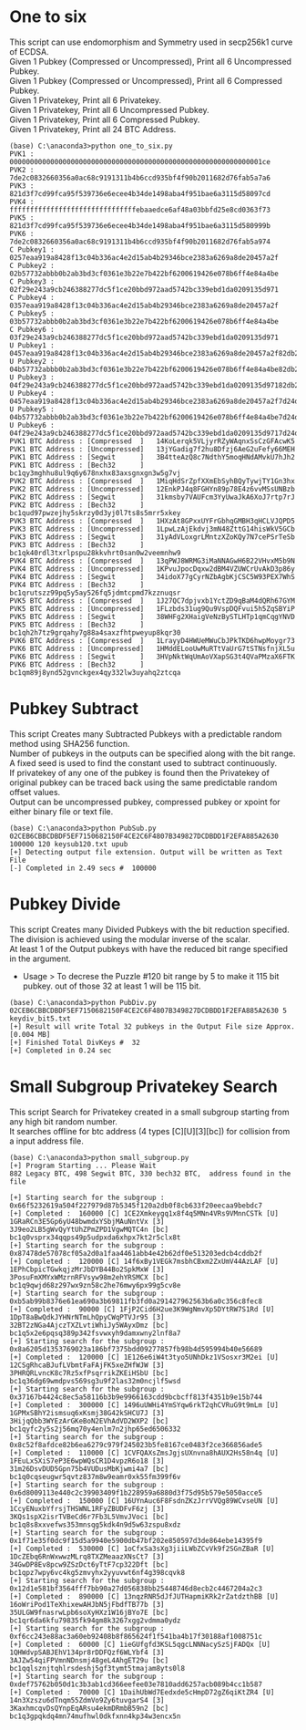# One to six
This script can use endomorphism and Symmetry used in secp256k1 curve of ECDSA.  
Given 1 Pubkey (Compressed or Uncompressed), Print all 6 Uncompressed Pubkey.   
Given 1 Pubkey (Compressed or Uncompressed), Print all 6 Compressed Pubkey.   
Given 1 Privatekey, Print all 6 Privatekey.  
Given 1 Privatekey, Print all 6 Uncompressed Pubkey.  
Given 1 Privatekey, Print all 6 Compressed Pubkey.  
Given 1 Privatekey, Print all 24 BTC Address.

```
(base) C:\anaconda3>python one_to_six.py
PVK1 :  00000000000000000000000000000000000000000000000000000000000001ce
PVK2 :  7de2c0832660356a0ac68c9191311b4b6ccd935bf4f90b2011682d76fab5a7a6
PVK3 :  821d3f7cd99fca95f539736e6ecee4b34de1498aba4f951bae6a3115d58097cd
PVK4 :  fffffffffffffffffffffffffffffffebaaedce6af48a03bbfd25e8cd0363f73
PVK5 :  821d3f7cd99fca95f539736e6ecee4b34de1498aba4f951bae6a3115d580999b
PVK6 :  7de2c0832660356a0ac68c9191311b4b6ccd935bf4f90b2011682d76fab5a974
C Pubkey1 :  0257eaa919a8428f13c04b336ac4e2d15ab4b29346bce2383a6269a8de20457a2f
C Pubkey2 :  02b57732abbb0b2ab3bd3cf0361e3b22e7b422bf6200619426e078b6ff4e84a4be
C Pubkey3 :  02f29e243a9cb246388277dc5f1ce20bbd972aad5742bc339ebd1da0209135d971
C Pubkey4 :  0357eaa919a8428f13c04b336ac4e2d15ab4b29346bce2383a6269a8de20457a2f
C Pubkey5 :  03b57732abbb0b2ab3bd3cf0361e3b22e7b422bf6200619426e078b6ff4e84a4be
C Pubkey6 :  03f29e243a9cb246388277dc5f1ce20bbd972aad5742bc339ebd1da0209135d971
U Pubkey1 :  0457eaa919a8428f13c04b336ac4e2d15ab4b29346bce2383a6269a8de20457a2f82db2be0286f2ba09aefdf2898b87830145c3c656ef5b9ce2321db14ea2a5bc6
U Pubkey2 :  04b57732abbb0b2ab3bd3cf0361e3b22e7b422bf6200619426e078b6ff4e84a4be82db2be0286f2ba09aefdf2898b87830145c3c656ef5b9ce2321db14ea2a5bc6
U Pubkey3 :  04f29e243a9cb246388277dc5f1ce20bbd972aad5742bc339ebd1da0209135d97182db2be0286f2ba09aefdf2898b87830145c3c656ef5b9ce2321db14ea2a5bc6
U Pubkey4 :  0457eaa919a8428f13c04b336ac4e2d15ab4b29346bce2383a6269a8de20457a2f7d24d41fd790d45f651020d7674787cfeba3c39a910a4631dcde24ea15d5a069
U Pubkey5 :  04b57732abbb0b2ab3bd3cf0361e3b22e7b422bf6200619426e078b6ff4e84a4be7d24d41fd790d45f651020d7674787cfeba3c39a910a4631dcde24ea15d5a069
U Pubkey6 :  04f29e243a9cb246388277dc5f1ce20bbd972aad5742bc339ebd1da0209135d9717d24d41fd790d45f651020d7674787cfeba3c39a910a4631dcde24ea15d5a069
PVK1 BTC Address : [Compressed  ]   14KoLerqk5VLjyrRZyWAqnxSsCzGFAcwK5
PVK1 BTC Address : [Uncompressed]   13jYGadig7f2hu8Dfzj6AeG2uFefy66MEH
PVK1 BTC Address : [Segwit      ]   3B4tteAzQ8c7NdthY5moqHNdAMvkU7hJh2
PVK1 BTC Address : [Bech32      ]   bc1qy3mghhu8ul9q6y678nxhx83axsgnxgn3w5g7vj
PVK2 BTC Address : [Compressed  ]   1MiqHdSrZpfXXmEbSyhBQyTywjTY1Gn3hx
PVK2 BTC Address : [Uncompressed]   12EnkPJ4q8FGHYn89p78E4z6vvMSsUNBzb
PVK2 BTC Address : [Segwit      ]   31kmsby7VAUFcm3YyUwaJkA6XoJ7rtp7rJ
PVK2 BTC Address : [Bech32      ]   bc1qud97pwzejhy5skrzy0d3yj0l7ts8s5mrr5xkey
PVK3 BTC Address : [Compressed  ]   1HXzAt8GPxxUYFrGbhqGMBH3qHCLVJQPD5
PVK3 BTC Address : [Uncompressed]   1LpwLzAjEkdvj3mN48ZttG14hisWkV5GCb
PVK3 BTC Address : [Segwit      ]   31yAdVLoxgrLMntzXZoKQy7N7cePSrTeSb
PVK3 BTC Address : [Bech32      ]   bc1qk40rdl3txrlpspu28kkvhrt0san0w2veemnhw9
PVK4 BTC Address : [Compressed  ]   13qPWJ8WRMG3iMaNNAGwH6B22VHvxM5b9N
PVK4 BTC Address : [Uncompressed]   1KPvuJpocDqxw2dBM4VZUWCrUvAkD3p86y
PVK4 BTC Address : [Segwit      ]   34idoX77gCyrNZbAgbKjCSC5W93PEX7WhS
PVK4 BTC Address : [Bech32      ]   bc1qrutszz99pq5y5ay526fq5jdmtcpmd7kzznuqsr
PVK5 BTC Address : [Compressed  ]   1J27QC7dpjvxb1YctZD9qBaM4dQRh67GYM
PVK5 BTC Address : [Uncompressed]   1FLzbds31ug9Qu9VspDQFvui5h5ZqSBYiP
PVK5 BTC Address : [Segwit      ]   38WHFg2XHaigVeNzBySTLHTp1qmCqgYNVD
PVK5 BTC Address : [Bech32      ]   bc1qh2h7tz9grqahy7g88a4saxzfhtpweyup8kqr30
PVK6 BTC Address : [Compressed  ]   1LrayyD4HWUeMWuCbJPkTKD6hwpMoygr73
PVK6 BTC Address : [Uncompressed]   1HMddELooUwMuRTtVaUrG7tSTNsfnjXL5u
PVK6 BTC Address : [Segwit      ]   3HVpNktWqUmAoVXapSG3t4QVaPMzaX6FTK
PVK6 BTC Address : [Bech32      ]   bc1qm89j8ynd52gvnckgex4qy332lw3uyahq2ztcqa
```

# Pubkey Subtract
This script Creates many Subtracted Pubkeys with a predictable random method using SHA256 function.  
Number of pubkeys in the outputs can be specified along with the bit range.  
A fixed seed is used to find the constant used to subtract continuously.  
If privatekey of any one of the pubkey is found then the Privatekey of original pubkey can be traced back using the same predictable random offset values.  
Output can be uncompressed pubkey, compressed pubkey or xpoint for either binary file or text file.  
```
(base) C:\anaconda3>python PubSub.py 02CEB6CBBCDBDF5EF7150682150F4CE2C6F4807B349827DCDBDD1F2EFA885A2630 100000 120 keysub120.txt upub
[+] Detecting output file extension. Output will be written as Text File
[-] Completed in 2.49 secs #  100000
```

# Pubkey Divide
This script Creates many Divided Pubkeys with the bit reduction specified.  
The division is achieved using the modular inverse of the scalar.  
At least 1 of the Output pubkeys with have the reduced bit range specified in the argument.  
- Usage > To decrese the Puzzle #120 bit range by 5 to make it 115 bit pubkey. out of those 32 at least 1 will be 115 bit.  
```
(base) C:\anaconda3>python PubDiv.py 02CEB6CBBCDBDF5EF7150682150F4CE2C6F4807B349827DCDBDD1F2EFA885A2630 5 keydiv_bit5.txt
[+] Result will write Total 32 pubkeys in the Output File size Approx. [0.004 MB]
[+] Finished Total DivKeys #  32
[+] Completed in 0.24 sec
```

# Small Subgroup Privatekey Search
This script Search for Privatekey created in a small subgroup starting from any high bit random number.  
It searches offline for btc address (4 types [C][U][3][bc]) for collision from a input address file.  
```
(base) C:\anaconda3>python small_subgroup.py
[+] Program Starting ... Please Wait
882 Legacy BTC, 498 Segwit BTC, 330 bech32 BTC,  address found in the file

[+] Starting search for the subgroup : 0x66f5232619a504f227979d87b5345f120a2db0f8cb633f20eecaa9bebdc7
[+] Completed :  160000 [C] 1CE2Xmkeygq1x8f4q5MNn4VRs9VMnnCSTk [U] 1GRaRCn3E5Gp6yU48bwmdxYSbjMAuNntVx [3] 3J9eo2LB5gWvQyYtUhZPmZPD1VgwMQTC4n [bc] bc1q0vsprx34qqps49p5udpxda6xhpx7kt2r5clx8t
[+] Starting search for the subgroup : 0x87478de57078cf05a2d0a1faa4461abb4e42b62df0e513203edcb4cddb2f
[+] Completed :  120000 [C] 14f6xBy1VEGk7msbhCBxm2ZxUmV44AzLAF [U] 1EPhCbpicTGwkqjzMrJbDYB44Bo2SpkMxW [3] 3PosuFmXMYxWMzrnRFVsyw98m2ehYRSMCX [bc] bc1q9qwjd68z297wx9zn58c2he76mwy6px99g5cv8e
[+] Starting search for the subgroup : 0xb5ab99b8376e61ea690a3b69811fb3fd0a291427962563b6a0c356c8fec8
[+] Completed :  90000 [C] 1FjP2Cid6H2ue3K9WgNmvXp5DYtRW7S1Rd [U] 1DpT8aBwQdkJYHNrNTmLhQpyCWqPTVJr95 [3] 32BT2zNGa4AjczTXZLvtiWhiJy5WAyxDmz [bc] bc1q5x2e6pqsq389p342fsvwxyh9damxwny2lnf8a7
[+] Starting search for the subgroup : 0x8a6205d1353769023a186bf7375bdd09277857fb98b4d595994b40e56689
[+] Completed :  120000 [C] 1E126e6iW4t3tyo5UNhDkz1VSosxr3M2ei [U] 12CSgRhcaBJufLVbmtFaFAjFK5xeZHfWJW [3] 3PHRQRLvncK8c7Rz5xfPsqrrikZKEiHSbU [bc] bc1q36dg69wmdpvs569sg3u9f2las32m0ncjlf5wsd
[+] Starting search for the subgroup : 0x37167b4424c8ec5a58116b3b9e9966163cdd9bcbcff813f4351b9e15b744
[+] Completed :  300000 [C] 1496uUWHi4YmSYqw6rkT2qhCVRuG9t9mLm [U] 1GPMxSBhY2ismsuq6xKsmj38G42kSHCU7J [3] 3HijqQbb3WYEzArGKeBoN2EVhAdVD2WXP2 [bc] bc1qyfc2y5s2j56mq70y4enlm7n2jhp65ed6506332
[+] Starting search for the subgroup : 0x8c52f8afdce82b6ea6279c979f245023b5fe8167ce0483f2ce366856ade5
[+] Completed :  110000 [C] 1CVFQAXsZmsJgjsUXnvna8hAUX2Hs58n4q [U] 1FEuLxSXiS7eP3E6wpWQsCR1D4vpzR6o18 [3] 31m26DsvDUD5Gpn75b4VUDusMbKjwmi4a7 [bc] bc1q0cqseugwr5qvtz837m8w9eamr0xk55fm399f6v
[+] Starting search for the subgroup : 0x6d8009113e440c2c39903409f1b228959a6880d3f75d95b579e5050acce5
[+] Completed :  150000 [C] 16UYnAuc6F8FsdnZKzJrrVVQg89WCvseUN [U] 1CcyENuxbYfrsjTHSWNL1RFyZBUDFvF6zj [3] 3KQs1spX2isrTVBeCd6r7Fb3L5VmvJVoci [bc] bc1q8s8xxvefws353mnsqg5kdk4n9d5w63zspu8xdz
[+] Starting search for the subgroup : 0x1f71e35f0dc9f15d5a9940e5900db47bf202e850597d3de864ebe14395f9
[+] Completed :  530000 [C] 1oCfxSa3sXg3jiiLWbZCvVk9f2SGnZBaR [U] 1DcZEbq6RnWxwwzMLrq8TXZMeaazXNsCt7 [3] 34GwDP8Ev8pcw9ZSzDct6yTtF7cp322Dft [bc] bc1qpz7wpy6vc4kg5zmvyhx2yyuvwt6nf4g398cqvk8
[+] Starting search for the subgroup : 0x12d1e581bf3564fff7bb90a27d056838bb25448746d8ecb2c4467204a2c3
[+] Completed :  890000 [C] 13nqzRNR5dJfJUTHapmiKRk2rZatdzthBB [U] 16oWriPod1TeXhixewAHJbN5jFbdfTB77b [3] 35ULGW9fnasrwLpb6soXyHXz1W16jBYo7E [bc] bc1qr6da6kfu79835fk94gm8k3267xgg2vdmma0ydz
[+] Starting search for the subgroup : 0xf6cc243e88ac3a60eb92408b8f865624f1f541ba4b17f30188af1008751c
[+] Completed :  60000 [C] 1ieGUfgfd3KSL5qgcLNNNacySzSjFADQx [U] 1QHWdvpSABJEhV134pr8rDDFQzf6WLYbf4 [3] 3AJZw54qiFPVmnNDnsmj48geL4AhgET29u [bc] bc1qqlsznjtqhlrsdeshj5gf3tymt5tmajam8yts0l8
[+] Starting search for the subgroup : 0xdef75762b050d1c3b3ab1cd366eefee03e7810add6257acb089b4cc1b587
[+] Completed :  70000 [C] 1DaihUbWd7Eedxde5cHmpD72gZ6qiKtZR4 [U] 14n3Xzszu6dTnqm55ZdmVo9Zy6tuvgarS4 [3] 3KaxhmcqvDsQYnpEqARsu4ekmDRmbB59n2 [bc] bc1q3gpqkdq4mn74mufhwl0dkfxnn4kp34w3encx5n
```
